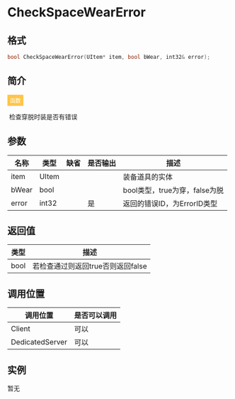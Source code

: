 # CheckSpaceWearError

## 格式

```C++
bool CheckSpaceWearError(UItem* item, bool bWear, int32& error);
```

## 简介

<span style="padding: 4px 6px; font-size: 12px; display: inline-block; color: #FFFFFF; background: #FFC547;">函数</span>

​	检查穿脱时装是否有错误

## 参数

| 名称  | 类型  | 缺省 | 是否输出 | 描述                          |
| ----- | ----- | ---- | -------- | ----------------------------- |
| item  | UItem |      |          | 装备道具的实体                |
| bWear | bool  |      |          | bool类型，true为穿，false为脱 |
| error | int32 |      | 是       | 返回的错误ID，为ErrorID类型   |

## 返回值

| 类型 | 描述                              |
| ---- | --------------------------------- |
| bool | 若检查通过则返回true否则返回false |

## 调用位置

| 调用位置        | 是否可以调用 |
| --------------- | ------------ |
| Client          | 可以         |
| DedicatedServer | 可以         |

## 实例

暂无
